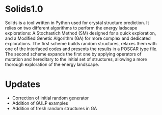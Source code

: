 # Solids1.0
Solids is a tool written in Python used for crystal structure prediction. It relies on two different algorithms to perform the energy ladscape 
explorations: A Stochastich Method (SM) designed for a quick exploration, and a Modified Genetic Algorithm (GA) for more 
complex and dedicated explorations. The first scheme builds random structures, relaxes them with one of the interfaced codes and presents 
the results in a POSCAR type file. The second scheme expands the first one by applying operators of mutation and hereditary to the initial set 
of structures, allowing a more thorough exploration of the energy landscape.

# Updates
- Correction of initial random generator
- Addition of GULP examples
- Addition of fresh random structures in GA
